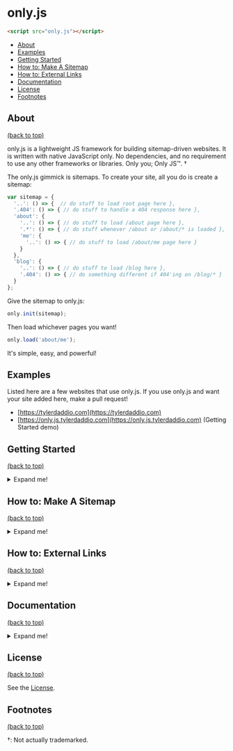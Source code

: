 # only.js
```html
<script src="only.js"></script>
```

- [About](#About)
- [Examples](#Examples)
- [Getting Started](#Getting-Started)
- [How to: Make A Sitemap](#How-to-Make-A-Sitemap)
- [How to: External Links](#How-to-External-Links)
- [Documentation](#Documentation)
- [License](#License)
- [Footnotes](#Footnotes)



## About
[(back to top)](#onlyjs)

only.js is a lightweight JS framework for building sitemap-driven websites. It is written with native JavaScript only. No dependencies, and no requirement to use any other frameworks or libraries. Only you; Only JS™. †

The only.js gimmick is sitemaps. To create your site, all you do is create a sitemap:
```js
var sitemap = {
  '..': () => {  // do stuff to load root page here },
  '.404': () => { // do stuff to handle a 404 response here },
  'about': {
    '..': () => { // do stuff to load /about page here },
    '.*': () => { // do stuff whenever /about or /about/* is loaded },
    'me': {
      '..': () => { // do stuff to load /about/me page here }
    }
  },
  'blog': {
    '..': () => { // do stuff to load /blog here },
    '.404': () => { // do something different if 404'ing on /blog/* }
  }
};
```
Give the sitemap to only.js:
```js
only.init(sitemap);
```
Then load whichever pages you want!
```js
only.load('about/me');
```
It's simple, easy, and powerful!



## Examples

Listed here are a few websites that use only.js. If you use only.js and want your site added here, make a pull request!

- [https://tylerdaddio.com](https://tylerdaddio.com)
- [https://only.js.tylerdaddio.com](https://only.js.tylerdaddio.com) (Getting Started demo)


## Getting Started
[(back to top)](#onlyjs)
<details>
<summary>Expand me!</summary>
  
Getting started with only.js is easy! A working demo similar to what is created in this section is available [here](https://only.js.tylerdaddio.com).

As we want to use only JS, we'll have a bare-bones `index.html`:
```html
<DOCTYPE html>
<html>
<head>
  <script src="only.js"></script>
  <script src="myscript.js"></script>
</head>
<body></body>
</html>
```

In `myscript.js`, write the following:
```js
only.init();

window.onload = () =>
{
  only.load("");
};
```

The call to `only.init` initializes the website with a default sitemap. The `only.load` function loads the page at the root of the sitemap. The call to `only.load` is made inside of `window.load` to give time for the DOM to initialize. After all, loading a page will probably modify the DOM!

That's it! Our simple site is working! Granted, this seems like more work than just throwing some text in the `<body>` of our `index.html`. The real power of only.js comes when we start building our own sitemap!

To do so, we make a simple object and pass it into `only.init`:
```js
/* This is our sitemap. */
var mysitemap = {
  "..": () => {
    document.body.innerHTML = "This is my root page!";
  }
};

/* Initialize only.js with our sitemap. */
only.init(mysitemap);

window.onload = () =>
{
  /* Load our website's root page. */
  only.load("");
};
```

The `..` property of the `mysitemap` object specifies the function to run when the containing page is loaded. In this case, it is the function that loads the root page of the site.

Let's create a new page! To do so, we'll need to modify the `mysitemap` object.
```js
var mysitemap = {
  "..": () => {
    document.body.innerHTML = "This is my root page!";
  },
  "about": {
    "..": () => {
      document.body.innerHTML = "This is my about page!";
    }
  }
};
```

Now just call `only.load("about")`, and our new page will load! Notice that all we did was nest another object, `about`, inside of `mysitemap` then added a new `..` property to it, again mapping to a function. When the `about` page is loaded, that new function is called.

However, we probably want to provide some way to swtich between our root page and our `about` page. We'll create a simple page search box for this. After our call to `only.init`, let's add a text element to the DOM:

```js
var searchbar = document.createElement("input");
searchbar.oninput = (input) => {
  only.load(input.text);
};
var pagecontent = document.createElement("div");

document.body.appendChild(searchbar);
document.body.appendChild(pagecontent);
```

(It should be tempting to desire a DOM API less bulky than that offered with native JS. [d3.js](https://d3js.org) is one popular, feature-rich alternative. Of course, you could also put all the HTML stuff in your HTML files, but that wouldn't be Only JS™. †)

Now just change those calls to `document.body` to `pagecontent`, and give it a try! Type in `about`, and... `404 page not found`? What? Where did my searchbar go?

This is our first encounter with the dreaded 404 response! In general, a 404 response occurs when a site attempts to load a page that doesn't exist. When we typed `a`, it tried to `only.load` the page `a`, which doesn't exist, so it ran the default 404 function. Unfortunately for us, the default 404 function writes text directly into `document.body`.

We want to change the default 404 function so it doesn't break everything. To do so, add a new `.404` property to `mysitemap`.
```js
var mysitemap = {
  "..": () => {
    pagecontent.innerHTML = "This is my root page!";
  },
  ".404": (path, err) => {
    pagecontent.innerHTML = "No page at /" + path.join("/");
  },
  "about": {
    "..": () => {
      pagecontent.innerHTML = "This is my about page!";
    }
  }
};
```

Notice that the `.404` property looks similar to the `..` property: it has a function mapped directly to it. only.js refers to these properties starting with `.` and mapping to a function *directives*. So the `..` directive directs only.js to run that function when the containing page is the target. Similarly, the `.404` directive says what to do when a page cannot be loaded.

For more information on directives like `.404`, see [How to: Make A Sitemap](#How-to-Make-A-Sitemap).

Also notice that the `.404` directive can receive up to two arguments: a path and an error. The path is the path that was tried. The error is that generated when a page fails to load. Here we are using the path to update `pagecontent` with the page we are trying (unsuccessfully) to load.

With the addition of the `.404` directive, try to load the `about` page again. Type `about` in the `searchbar`, and the `about` page should come up.

Let's add two more pages nested under the `about` page. Here's the new `mysitemap`:
```js
var mysitemap = {
  "..": () => {
    pagecontent.innerHTML = "This is my root page!";
  },
  ".404": (path, err) => {
    pagecontent.innerHTML = "No page at /" + path.join("/");
  },
  "about": {
    "..": () => {
      pagecontent.innerHTML = "This is my about page!";
    },
    "me": {
      "..": () => {
        pagecontent.innerHTML = "Hi. I'm a super duper coder guru. UwU";
      }
    },
    "you": {
      "..": () => {
        pagecontent.innerHTML = "You? I have no idea who you are."
      }
    }
  }
};
```

Now try typing both `about/me` and `about/you` into the `searchbar`. Each page should load once its full path is typed.

Wait, before you go! One more thing: notice that the URL in the browser is changing when we type in our searchbar. This occurs because only.js modifies the browser's history to simulate what normally happens when following hyperlinks. Yes, the website is fully navigable using the back and forward arrows.

However, notice that we cannot yet go directly to any page just using the URL. Try it: refresh the page after typing `about` into the `searchbar`. Things will probably get weird.

To fix this problem, we need to ensure we open the correct page when the window loads. Let's modify the `window.onload` function:
```js
window.onload = () =>
{
  only.load(window.location.pathname);
};
```

Unfortunately, some things are out of the control of only.js. The websever may redirect to a special 404 page when the path isn't recognized. The way to fix this is to ensure the served page is always `index.html` and that the URL is preserved. For examples of how to do this, see [How to: External Links](#How-to-External-Links).

Here is the final demo code:
```js
/* This is our sitemap. */
var mysitemap = {
  "..": () => {
    pagecontent.innerHTML = "This is my root page!";
  },
  ".404": (path, err) => {
    pagecontent.innerHTML = "No page at /" + path.join("/");
  },
  "about": {
    "..": () => {
      pagecontent.innerHTML = "This is my about page!";
    },
    "me": {
      "..": () => {
        pagecontent.innerHTML = "Hi. I'm a super duper coder guru. UwU";
      }
    },
    "you": {
      "..": () => {
        pagecontent.innerHTML = "You? I have no idea who you are."
      }
    }
  }
};

/* Initialize only.js with our sitemap. */
only.init(mysitemap);

/* Add some elements. */
var searchbar = document.createElement("input");
searchbar.oninput = (input) => only.load(searchbar.value);
var pagecontent = document.createElement("div");
document.body.appendChild(searchbar);
document.body.appendChild(pagecontent);

window.onload = () =>
{
  only.load(window.location.pathname);
};
```
</details>


## How to: Make A Sitemap
[(back to top)](#onlyjs)

<details>
<summary>Expand me!</summary>

As we saw in [Getting Started](#Getting-Started), the sitemap is the centerpiece of only.js. A good sitemap makes a good website.

Sitemaps are objects with only two types of properties: directory and directives. Directories are containers for directives. Directives are functions that describe actions to take under certain circumstances.

### Directories

<details>
<summary>Expand me!</summary>

Directories are containers for directives. A directory is a property mapping to another object. We can create a directory `about` as follows:
```js
var sitemap = {
  "about": {
    // add directives or other directories here!
  }
};
```
Directives not in a directory are in the root directory. Directives in the root directory are executed with respect to the base URL `yourdomain.com`, i.e. when no explicit path is in the URL.

A directory is said to be a *target* when the URL's path points to it. For example, `yourdomain.com/about` targets the `about` directory, and `yourdomain.com` targets the root directory.
</details>

### Directives

<details>
<summary>Expand me!</summary>

Directives are functions that describe actions to take under certain circumstances. There are five standard directives and one unique directive.

#### `..`
This is the *page directive*. It is executed when the directory itself is the target. For example, `yourdomain.com/page` is targeting the `page` directory.

#### `./`
This is the *child directive*. It is executed when a child of the directory itself is the target. For example, see that `yourdomain/page` is targeting the `page` directory, and the `page` is a child of the root directory. So a `./` directive placed at the root will run whenever *any* directory other than the root is the target.

#### `.*`
This is the *universal directive*. It is executed either when the directory itself or any of its children are the target. So it behaves both like the union of the page directive and the child directive.

#### `.!`
This is the *termination directive*. It is like the child directive, but it terminates path resolution. The unresolved portion of the path is provided as an argument to the termination directive. This is useful if you want to override the default path resolution behavior.

#### `.404`
This is the *error directive*. It is executed either when any of the other directives throws an error or when the target does not exist. Only the error directive closest to the target in the sitemap will be executed.

#### `.`
This is the *ordering directive*. It is the special directive mentioned earlier. The ordering directive is special because it does not map to a function; it maps to an array of strings containing the other directives. For example, it may look like the following:
```js
".": [".*", "..", ".!", "./"]
```
The ordering directive tells only.js what order you want the directory's directives to be evaluated. The `.404` directive should not be listed in the ordering directive.

If no ordering directive is defined in a directory, the default ordering directive will be used: `[".*", "..", ".!", "./"]`.
</details>
</details>


## How to: External Links
[(back to top)](#onlyjs)

<details>
<summary>Expand me!</summary>

Loading `yourdomain.com/about/me` from an external site may not load the page you expect. Most likely, your websever is to blame. For example, it may serve up a special 404 page when the path doesn't exist in the file system of the website. The way to fix this is to ensure the served page is always `index.html` and that the path is preserved in the URL.

This section details how to make this happen using a variety of web servers/hosts.

- [FastMail](#FastMail)
- [Others?](#Others?)

### FastMail

<details>
<summary>Expand me!</summary>

FastMail lets you place a `404.html` file in the root directory of the website folder. This page is served whenever a path is not recognized. In `404.html`, add the following script:
```js
window.location.replace("yourdomain.com?page=" + window.location.pathname);
```
Then when loading the first page do the following:
```js
var path = "";
if(window.location.search !== "")
  path = window.location.search.split("?page=")[1];
only.load(path);
```
</details>

### Others?

If you use different web server/host and know how to solve this problem, please contribute!

</details>


## Documentation
[(back to top)](#onlyjs)

<details>
<summary>Expand me!</summary>

Documentation is always a work-in-progress. Provided here are the public functions and variables provided by only.js and its modules.

### Modules

only.js has optional modules available to make the task of creating your sitemap-driven website even easier. Just include the relevant `only-*.js` in your HTML, and enjoy!

- [core](#core) - For only.js!
- [tabs](#tabs) - For easily managing links to root pages!
- [journals](#journals) - For using JSON to power streams of objects!
- [utils](#utils) - For some useful functions!

### core

<details>
<summary>Expand me!</summary>

##### `only`
The object containing everything only.js needs and provides.

##### `only.init(sitemap)`
Initializes only.js with a sitemap. This **must** be invoked before using `only.load` and before initializing any other modules.

##### `only.maketitle(function(path))`
Provide a function to use when changing the window title following a page load.

##### `only.load(path)`
Loads the given path.
</details>


### tabs

<details>
<summary>Expand me!</summary>

##### `only.tabs`
The object containing everything in the only.tabs module.

##### `only.tabs.init()`
Initializes the only.tabs module. This **must** be invoked before using any functionality of only.tabs and after invoking `only.init`.

##### `only.tabs.select(tabName)`
Selects the tab with the given name.

##### `only.tabs.onselect = function(tabObj)`
The function to invoke when a tab is selected.

##### `only.tabs.ondeselect = function(tabObj)`
The function to invoked when a tab is deselected.
</details>

### journals

<details>
<summary>Expand me!</summary>

##### `only.journals`
The object containing everything in the only.journals module.

##### `only.journals.init()`
Initializes the only.journals module. This **must** be invoked before using any functionality of only.journals and after invoking `only.init`.

##### `only.journals.create(name, url)`
Creates a new journal with the given name. The URL specifies the location of the JSON representing the journal. This function does not fetch from the URL. To do so, see [`only.journals.update`](#`only.journals.updatename`).

##### `only.journals.update(name)`
Fetches the JSON living at the URL provided upon journal creation. This is used to update the internal representation of the journal.

##### `only.journals.search(name, searchTerm, toSearch, caseSensitive=false)`
Searches all entries in the journal's current JSON for the search term. Only those properties provided in the `toSearch` array are searched within each entry, and only `string`s and arrays of `string`s are searched. The search can be made case-sensitive by setting `caseSensitive` to `true`.
</details>

### utils

<details>
<summary>Expand me!</summary>

##### `only.utils`
The object containing everything in the only.utils module.

##### `only.utils.fetch(url, useCache=true)`
Fetches from a URL optionally caching the response received. Upon invokation with a novel URL, an actual fetch is performed, but upon subsequent invokations with the same URL, a clone of the original `Response` is returned as long as `useCache` is not set to `false`.

##### `only.utils.fetchAndFill(url, node, useCache=true)`
Fetches from a URL, gets the text from the body of the response, then sets the inner HTML of the node. This function uses [`only.utils.fetch`](#`only.utils.fetchurl-useCachetrue`) under the hood and so also can cache the received `Response`.

##### `only.utils.emptyNode(node)`
Removes all children from a DOM node, if any.
</details>

</details>


## License
[(back to top)](#onlyjs)

See the [License](/LICENSE).



## Footnotes
[(back to top)](#onlyjs)

†: Not actually trademarked.
